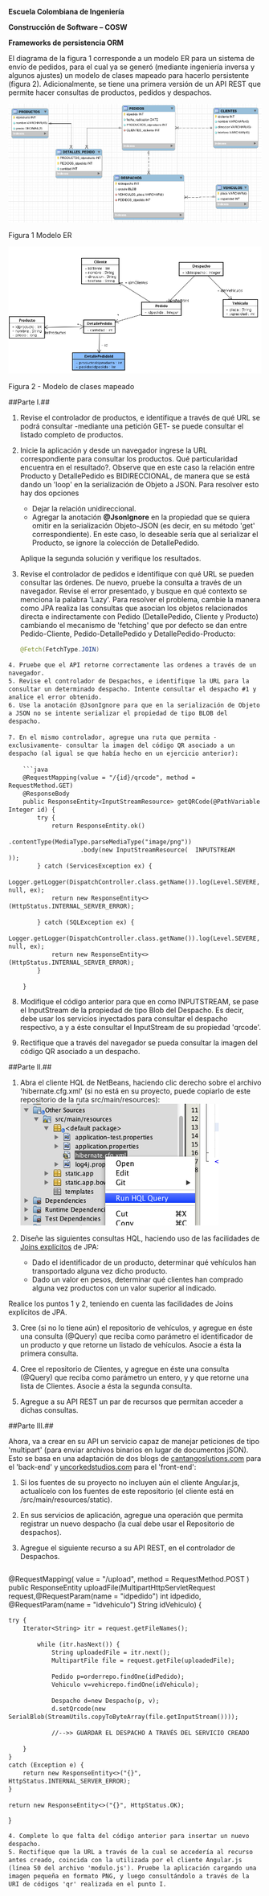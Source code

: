 **Escuela Colombiana de Ingeniería**

**Construcción de Software – COSW**

**Frameworks de persistencia ORM**




El diagrama de la figura 1 corresponde a un modelo ER para un sistema de
envío de pedidos, para el cual ya se generó (mediante ingeniería inversa
y algunos ajustes) un modelo de clases mapeado para hacerlo persistente
(figura 2). Adicionalmente, se tiene una primera versión de un API REST que permite hacer consultas de productos, pedidos y despachos.

![](./img/media/image1.png)

Figura 1 Modelo ER

![](./img/media/image2.png)

Figura 2 - Modelo de clases mapeado


##Parte I.##

1. Revise el controlador de productos, e identifique a través de qué URL se podrá consultar -mediante una petición GET- se puede consultar el listado completo de productos.
2. Inicie la aplicación y desde un navegador ingrese la URL correspondiente para consultar los productos. Qué particularidad encuentra en el resultado?. Observe que en este caso la relación entre Producto y DetallePedido es BIDIRECCIONAL, de manera que se está dando un 'loop' en la serialización de Objeto a JSON. Para resolver esto hay dos opciones
	* Dejar la relación unidireccional.
	* Agregar la anotación __@JsonIgnore__ en la propiedad que se quiera omitir en la serialización Objeto-JSON (es decir, en su método 'get' correspondiente). En este caso, lo deseable sería que al serializar el Producto, se ignore la colección de DetallePedido.

	Aplique la segunda solución y verifique los resultados.

3. Revise el controlador de pedidos e identifique con qué URL se pueden consultar las órdenes. De nuevo, pruebe la consulta a través de un navegador. Revise el error presentado, y busque en qué contexto se menciona la palabra 'Lazy'. Para resolver el problema, cambie la manera como JPA realiza las consultas que asocian los objetos relacionados directa e indirectamente con Pedido (DetallePedido, Cliente y Producto) cambiando el mecanismo de 'fetching' que por defecto se dan entre Pedido-Cliente, Pedido-DetallePedido y DetallePedido-Producto:

	```java
	@Fetch(FetchType.JOIN)
```
4. Pruebe que el API retorne correctamente las ordenes a través de un navegador.
5. Revise el controlador de Despachos, e identifique la URL para la consultar un determinado despacho. Intente consultar el despacho #1 y analice el error obtenido.
6. Use la anotación @JsonIgnore para que en la serialización de Objeto a JSON no se intente serializar el propiedad de tipo BLOB del despacho.

7. En el mismo controlador, agregue una ruta que permita -exclusivamente- consultar la imagen del código QR asociado a un despacho (al igual se que había hecho en un ejercicio anterior):

	```java
    @RequestMapping(value = "/{id}/qrcode", method = RequestMethod.GET)
    @ResponseBody
    public ResponseEntity<InputStreamResource> getQRCode(@PathVariable Integer id) {
		try {            
            return ResponseEntity.ok()
                    .contentType(MediaType.parseMediaType("image/png"))
                    .body(new InputStreamResource(  INPUTSTREAM     ));
        } catch (ServicesException ex) {
            Logger.getLogger(DispatchController.class.getName()).log(Level.SEVERE, null, ex);
            return new ResponseEntity<>(HttpStatus.INTERNAL_SERVER_ERROR);
            
        } catch (SQLException ex) {
            Logger.getLogger(DispatchController.class.getName()).log(Level.SEVERE, null, ex);
            return new ResponseEntity<>(HttpStatus.INTERNAL_SERVER_ERROR);
        }
    
    }
```

8. Modifique el código anterior para que en como INPUTSTREAM, se pase el InputStream de la propiedad de tipo Blob del Despacho. Es decir, debe usar los servicios inyectados para consultar el despacho respectivo, a y a éste consultar el InputStream de su propiedad 'qrcode'.

9. Rectifique que a través del navegador se pueda consultar la imagen del código QR asociado a un despacho.

##Parte II.##

1. Abra el cliente HQL de NetBeans, haciendo clic derecho sobre el archivo 'hibernate.cfg.xml' (si no está en su proyecto, puede copiarlo de este repositorio de la ruta src/main/resources): ![](img/HQLClient.png)

2. Diseñe las siguientes consultas HQL, haciendo uso de las facilidades de [Joins explícitos](https://docs.jboss.org/hibernate/orm/3.3/reference/en/html/queryhql.html#queryhql-joins) de JPA:

	* Dado el identificador de un producto, determinar qué vehículos han transportado alguna vez dicho producto.
	* Dado un valor en pesos, determinar qué clientes han comprado alguna vez productos con un valor superior al indicado.

Realice los puntos 1 y 2, teniendo en cuenta las facilidades de Joins explícitos de JPA.

3. Cree (si no lo tiene aún) el repositorio de vehículos, y agregue en éste una consulta (@Query) que reciba como parámetro el identificador de un producto y que retorne un listado de vehículos. Asocie a ésta la primera consulta.

4. Cree el repositorio de Clientes, y agregue en éste una consulta (@Query) que reciba como parámetro un entero, y y que retorne una lista de Clientes. Asocie a ésta la segunda consulta.

3. Agregue a su API REST un par de recursos que permitan acceder a dichas consultas.


##Parte III.##

Ahora, va a crear en su API un servicio capaz de manejar peticiones de tipo 'multipart' (para enviar archivos binarios en lugar de documentos jSON). Esto se basa en una adaptación de dos blogs de [cantangoslutions.com](http://www.cantangosolutions.com/blog/Easy-File-Upload-Using-DropzoneJS-AngularJs-And-Spring) para el 'back-end' y 
[uncorkedstudios.com](http://uncorkedstudios.com/blog/multipartformdata-file-upload-with-angularjs) para el 'front-end':

1. Si los fuentes de su proyecto no incluyen aún el cliente Angular.js, actualícelo con los fuentes de este repositorio (el cliente está en /src/main/resources/static).
2. En sus servicios de aplicación, agregue una operación que permita registrar un nuevo despacho (la cual debe usar el Repositorio de despachos).
3. Agregue el siguiente recurso a su API REST, en el controlador de Despachos. 

	```java	
@RequestMapping(
	value = "/upload",
	method = RequestMethod.POST
)
public ResponseEntity uploadFile(MultipartHttpServletRequest request,@RequestParam(name = "idpedido") int idpedido, @RequestParam(name = "idvehiculo") String idVehiculo) {

	try {
		Iterator<String> itr = request.getFileNames();

			while (itr.hasNext()) {
				String uploadedFile = itr.next();
				MultipartFile file = request.getFile(uploadedFile);
           
				Pedido p=orderrepo.findOne(idPedido);
				Vehiculo v=vehicrepo.findOne(idVehiculo);
                                                
				Despacho d=new Despacho(p, v);
				d.setQrcode(new SerialBlob(StreamUtils.copyToByteArray(file.getInputStream())));                                                

				//-->> GUARDAR EL DESPACHO A TRAVÉS DEL SERVICIO CREADO

		}
	}
	catch (Exception e) {
		return new ResponseEntity<>("{}", HttpStatus.INTERNAL_SERVER_ERROR);
	}

	return new ResponseEntity<>("{}", HttpStatus.OK);
}
```
4. Complete lo que falta del código anterior para insertar un nuevo despacho.
5. Rectifique que la URL a través de la cual se accedería al recurso antes creado, coincida con la utilizada por el cliente Angular.js (línea 50 del archivo 'modulo.js'). Pruebe la aplicación cargando una imagen pequeña en formato PNG, y luego consultándolo a través de la URI de códigos 'qr' realizada en el punto I.